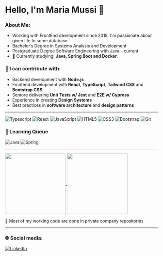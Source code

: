 # Hello, I'm Maria Mussi 👋  

### About Me:  
- Working with FrontEnd development since 2018. I'm passionate about given life to some database.  
- Bachelor’s Degree in Systems Analysis and Development
- Postgraduate Degree Software Engineering with Java - current
- 🌱 Currently studying: **Java, Spring Boot and Docker**.  

### 💬 I can contribute with:  
- Backend development with **Node.js**  
- Frontend development with **React**, **TypeScript**, **Tailwind CSS** and **Bootstrap CSS**
- Semore delivering **Unit Tests w/ Jest** and **E2E w/ Cypress** 
- Experience in creating **Design Systems** 
- Best practices in **software architecture** and **design patterns**

---
![Typescript](https://img.shields.io/badge/TypeScript-3178C6?style=for-the-badge&logo=typescript&logoColor=white)
![React](https://img.shields.io/badge/React-20232A?style=for-the-badge&logo=react&logoColor=61DAFB)
![JavaScript](https://img.shields.io/badge/JavaScript-F7DF1E?style=for-the-badge&logo=javascript&logoColor=black)
![HTML5](https://img.shields.io/badge/HTML5-E34F26?style=for-the-badge&logo=html5&logoColor=white)
![CSS3](https://img.shields.io/badge/CSS3-1572B6?style=for-the-badge&logo=css3&logoColor=white)
![Bootstrap](https://img.shields.io/badge/-boostrap-0D1117?style=for-the-badge&logo=bootstrap&labelColor=0D1117)
![Git](https://img.shields.io/badge/GIT-E44C30?style=for-the-badge&logo=git&logoColor=white)

### 🧠 Learning Queue

![Java](https://img.shields.io/badge/java-%23ED8B00.svg?style=for-the-badge&logo=openjdk&logoColor=white)
![Spring](https://img.shields.io/badge/spring-%236DB33F.svg?style=for-the-badge&logo=spring&logoColor=white)

---

<a href="https://github.com/mariaclaramussi">
  <img height=200 align="center" src="https://github-readme-stats.vercel.app/api?username=mariaclaramussi&show_icons=true&theme=transparent" />
</a>
<a href="https://github.com/mariaclaramussi">
  <img height=200 align="center" src="https://github-readme-stats.vercel.app/api/top-langs/?username=mariaclaramussi&hide=html,css&show_icons=true&theme=transparent&langs_count=4&layout=donut" />
</a>

🚧 Most of my working code are done in private company repositories

---

### 🌐 Social media:
[![LinkedIn](https://img.shields.io/badge/LinkedIn-0A66C2?style=for-the-badge&logo=linkedin&logoColor=white)](https://www.linkedin.com/in/mariaclaramussi/)
